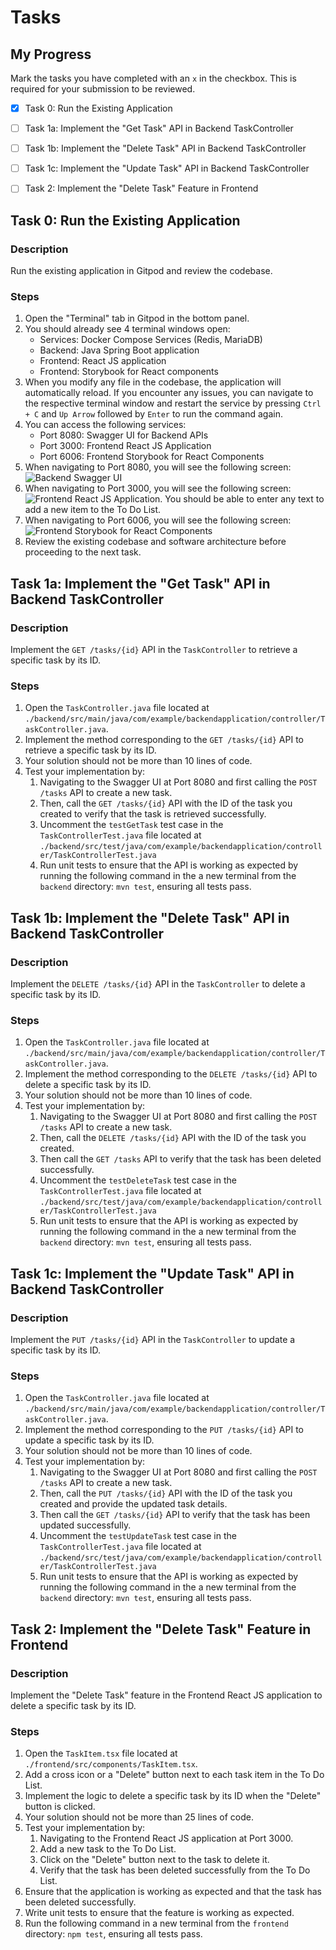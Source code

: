 # Tasks
## My Progress

Mark the tasks you have completed with an `x` in the checkbox. This is required for your submission to be reviewed.
- [x] Task 0: Run the Existing Application
- [ ] Task 1a: Implement the "Get Task" API in Backend TaskController
- [ ] Task 1b: Implement the "Delete Task" API in Backend TaskController
- [ ] Task 1c: Implement the "Update Task" API in Backend TaskController
- [ ] Task 2: Implement the "Delete Task" Feature in Frontend



## Task 0: Run the Existing Application
### Description
Run the existing application in Gitpod and review the codebase.
### Steps
1. Open the "Terminal" tab in Gitpod in the bottom panel.
2. You should already see 4 terminal windows open:
   - Services: Docker Compose Services (Redis, MariaDB)
   - Backend: Java Spring Boot application
   - Frontend: React JS application
   - Frontend: Storybook for React components
3. When you modify any file in the codebase, the application will automatically reload. If you encounter any issues, you can navigate to the respective terminal window and restart the service by pressing `Ctrl + C` and `Up Arrow` followed by `Enter` to run the command again.
4. You can access the following services:
   - Port 8080: Swagger UI for Backend APIs
   - Port 3000: Frontend React JS Application
   - Port 6006: Frontend Storybook for React Components
5. When navigating to Port 8080, you will see the following screen:
   ![Backend Swagger UI](https://user-images.githubusercontent.com/1024314/139579072-1b3b3b7b-1b3b-4b1b-8b3b-1b3b4b1b8b3b.png)
6. When navigating to Port 3000, you will see the following screen:
   ![Frontend React JS Application](https://user-images.githubusercontent.com/1024314/139579073-1b3b3b7b-1b3b-4b1b-8b3b-1b3b4b1b8b3b.png). You should be able to enter any text to add a new item to the To Do List.
7. When navigating to Port 6006, you will see the following screen:
    ![Frontend Storybook for React Components](https://user-images.githubusercontent.com/1024314/139579074-1b3b3b7b-1b3b-4b1b-8b3b-1b3b4b1b8b3b.png)
6. Review the existing codebase and software architecture before proceeding to the next task.

## Task 1a: Implement the "Get Task" API in Backend TaskController
### Description
Implement the `GET /tasks/{id}` API in the `TaskController` to retrieve a specific task by its ID.
### Steps
1. Open the `TaskController.java` file located at `./backend/src/main/java/com/example/backendapplication/controller/TaskController.java`.
2. Implement the method corresponding to the `GET /tasks/{id}` API to retrieve a specific task by its ID.
3. Your solution should not be more than 10 lines of code.
4. Test your implementation by:
   1. Navigating to the Swagger UI at Port 8080 and first calling the `POST /tasks` API to create a new task. 
   2. Then, call the `GET /tasks/{id}` API with the ID of the task you created to verify that the task is retrieved successfully.
   3. Uncomment the `testGetTask` test case in the `TaskControllerTest.java` file located at `./backend/src/test/java/com/example/backendapplication/controller/TaskControllerTest.java`
   4. Run unit tests to ensure that the API is working as expected by running the following command in the a new terminal from the `backend` directory: `mvn test`, ensuring all tests pass.

## Task 1b: Implement the "Delete Task" API in Backend TaskController
### Description
Implement the `DELETE /tasks/{id}` API in the `TaskController` to delete a specific task by its ID.
### Steps
1. Open the `TaskController.java` file located at `./backend/src/main/java/com/example/backendapplication/controller/TaskController.java`.
2. Implement the method corresponding to the `DELETE /tasks/{id}` API to delete a specific task by its ID.
3. Your solution should not be more than 10 lines of code.
4. Test your implementation by:
   1. Navigating to the Swagger UI at Port 8080 and first calling the `POST /tasks` API to create a new task. 
   2. Then, call the `DELETE /tasks/{id}` API with the ID of the task you created. 
   3. Then call the `GET /tasks` API to verify that the task has been deleted successfully.
   4. Uncomment the `testDeleteTask` test case in the `TaskControllerTest.java` file located at `./backend/src/test/java/com/example/backendapplication/controller/TaskControllerTest.java`
   5. Run unit tests to ensure that the API is working as expected by running the following command in the a new terminal from the `backend` directory: `mvn test`, ensuring all tests pass.

## Task 1c: Implement the "Update Task" API in Backend TaskController
### Description
Implement the `PUT /tasks/{id}` API in the `TaskController` to update a specific task by its ID.
### Steps
1. Open the `TaskController.java` file located at `./backend/src/main/java/com/example/backendapplication/controller/TaskController.java`.
2. Implement the method corresponding to the `PUT /tasks/{id}` API to update a specific task by its ID.
3. Your solution should not be more than 10 lines of code.
4. Test your implementation by:
   1. Navigating to the Swagger UI at Port 8080 and first calling the `POST /tasks` API to create a new task. 
   2. Then, call the `PUT /tasks/{id}` API with the ID of the task you created and provide the updated task details. 
   3. Then call the `GET /tasks/{id}` API to verify that the task has been updated successfully.
   4. Uncomment the `testUpdateTask` test case in the `TaskControllerTest.java` file located at `./backend/src/test/java/com/example/backendapplication/controller/TaskControllerTest.java`
   5. Run unit tests to ensure that the API is working as expected by running the following command in the a new terminal from the `backend` directory: `mvn test`, ensuring all tests pass.

## Task 2: Implement the "Delete Task" Feature in Frontend
### Description
Implement the "Delete Task" feature in the Frontend React JS application to delete a specific task by its ID.
### Steps
1. Open the `TaskItem.tsx` file located at `./frontend/src/components/TaskItem.tsx`.
2. Add a cross icon or a "Delete" button next to each task item in the To Do List.
3. Implement the logic to delete a specific task by its ID when the "Delete" button is clicked.
4. Your solution should not be more than 25 lines of code.
5. Test your implementation by:
   1. Navigating to the Frontend React JS application at Port 3000.
   2. Add a new task to the To Do List.
   3. Click on the "Delete" button next to the task to delete it.
   4. Verify that the task has been deleted successfully from the To Do List.
6. Ensure that the application is working as expected and that the task has been deleted successfully.
7. Write unit tests to ensure that the feature is working as expected.
8. Run the following command in a new terminal from the `frontend` directory: `npm test`, ensuring all tests pass.

